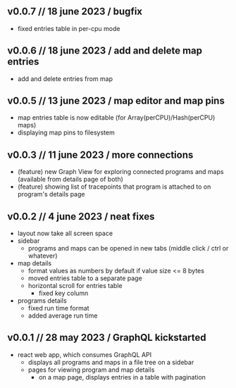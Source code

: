 v0.0.7 // 18 june 2023 / bugfix
--

* fixed entries table in per-cpu mode

v0.0.6 // 18 june 2023 / add and delete map entries
--

* add and delete entries from map

v0.0.5 // 13 june 2023 / map editor and map pins
--

* map entries table is now editable (for Array(perCPU)/Hash(perCPU) maps)
* displaying map pins to filesystem

v0.0.3 // 11 june 2023 / more connections
--

* (feature) new Graph View for exploring connected programs and maps (available from details page of both)
* (feature) showing list of tracepoints that program is attached to on program's details page

v0.0.2 // 4 june 2023 / neat fixes
--

* layout now take all screen space
* sidebar
  * programs and maps can be opened in new tabs (middle click / ctrl or whatever)
* map details
  * format values as numbers by default if value size <= 8 bytes
  * moved entries table to a separate page
  * horizontal scroll for entries table
    * fixed key column
* programs details
  * fixed run time format
  * added average run time

v0.0.1 // 28 may 2023 / GraphQL kickstarted
--

* react web app, which consumes GraphQL API
    * displays all programs and maps in a file tree on a sidebar
    * pages for viewing program and map details
        * on a map page, displays entries in a table with pagination